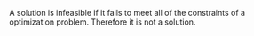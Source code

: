 A solution is infeasible if it fails to meet all of the constraints of a
optimization problem. Therefore it is not a solution.